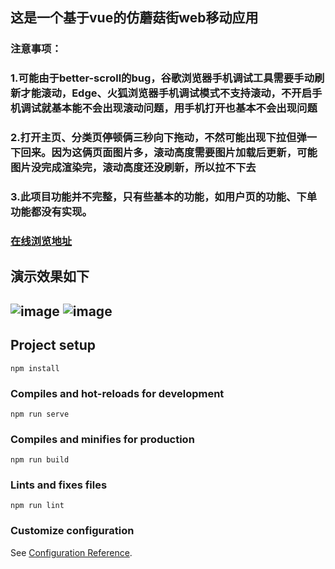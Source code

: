 
## 这是一个基于vue的仿蘑菇街web移动应用

### 注意事项：
### 1.可能由于better-scroll的bug，谷歌浏览器手机调试工具需要手动刷新才能滚动，Edge、火狐浏览器手机调试模式不支持滚动，不开启手机调试就基本能不会出现滚动问题，用手机打开也基本不会出现问题
### 2.打开主页、分类页停顿俩三秒向下拖动，不然可能出现下拉但弹一下回来。因为这俩页面图片多，滚动高度需要图片加载后更新，可能图片没完成渲染完，滚动高度还没刷新，所以拉不下去
### 3.此项目功能并不完整，只有些基本的功能，如用户页的功能、下单功能都没有实现。
### [在线浏览地址](http://120.24.92.39:86) 
## 演示效果如下
## ![image](https://github.com/chen-ccy/online-store/blob/master/%E6%BC%94%E7%A4%BA%E6%95%88%E6%9E%9C/%E9%A1%B9%E7%9B%AE%E6%BC%94%E7%A4%BA1.gif)  ![image](https://github.com/chen-ccy/online-store/blob/master/%E6%BC%94%E7%A4%BA%E6%95%88%E6%9E%9C/%E9%A1%B9%E7%9B%AE%E6%BC%94%E7%A4%BA2.gif)


## Project setup
```
npm install
```

### Compiles and hot-reloads for development
```
npm run serve
```

### Compiles and minifies for production
```
npm run build
```

### Lints and fixes files
```
npm run lint
```

### Customize configuration
See [Configuration Reference](https://cli.vuejs.org/config/).
